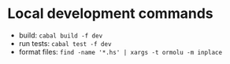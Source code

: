 
# Local development commands

- build: `cabal build -f dev`
- run tests: `cabal test -f dev`
- format files: `find -name '*.hs' | xargs -t ormolu -m inplace`
